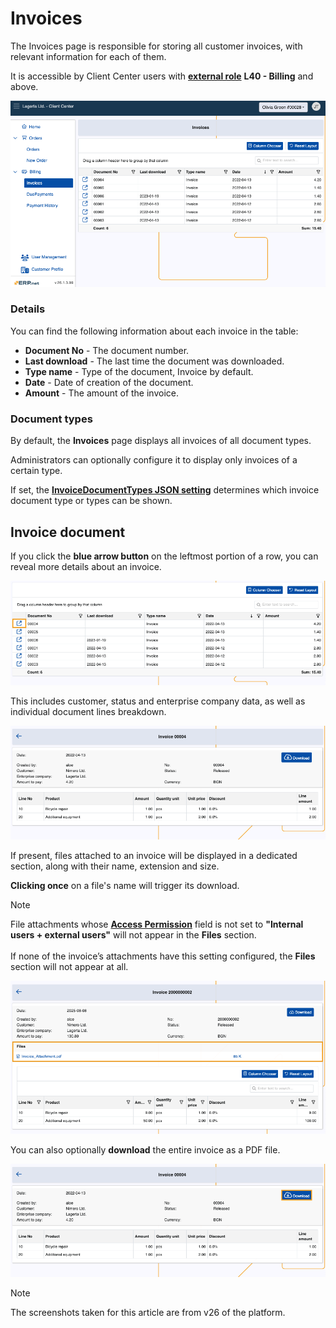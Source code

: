 # Invoices

The Invoices page is responsible for storing all customer invoices, with relevant information for each of them. 

It is accessible by Client Center users with **[external role](https://docs.erp.net/tech/modules/crm/sales/customers/external-access.html#roles)** **L40 - Billing** and above.

![pictures](pictures/invoices_module_new.png)

### Details

You can find the following information about each invoice in the table:

- **Document No** - The document number.
- **Last download** - The last time the document was downloaded.
- **Type name** - Type of the document, Invoice by default.
- **Date** - Date of creation of the document.
- **Amount** - The amount of the invoice.

### Document types

By default, the **Invoices** page displays all invoices of all document types.

Administrators can optionally configure it to display only invoices of a certain type. 

If set, the **[InvoiceDocumentTypes JSON setting](https://docs.erp.net/tech/modules/crm/clientcenter/reference.html#invoicedocumenttypes-setting)** determines which invoice document type or types can be shown.

## Invoice document

If you click the **blue arrow button** on the leftmost portion of a row, you can reveal more details about an invoice.

![pictures](pictures/invoices_select.png)

This includes customer, status and enterprise company data, as well as individual document lines breakdown.

![pictures](pictures/invoices_details.png)

If present, files attached to an invoice will be displayed in a dedicated section, along with their name, extension and size.

**Clicking once** on a file's name will trigger its download.

> [!NOTE]
> File attachments whose **[Access Permission](https://docs.erp.net/webclient/introduction/how-to/access-permission-field.html)** field is not set to **"Internal users + external users"** will not appear in the **Files** section. <br> <br>
> If none of the invoice’s attachments have this setting configured, the **Files** section will not appear at all.

![pictures](pictures/invoices_attachment.png)

You can also optionally **download** the entire invoice as a PDF file.

![pictures](pictures/invoices_download.png)

> [!NOTE]
> 
> The screenshots taken for this article are from v26 of the platform.
